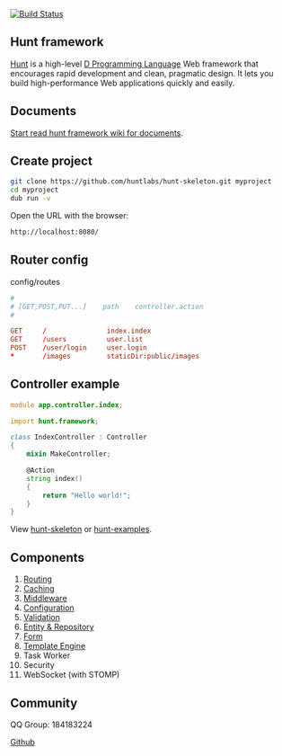 [![Build Status](https://travis-ci.org/huntlabs/hunt-framework.svg?branch=master)](https://travis-ci.org/huntlabs/hunt-framework)

## Hunt framework
[Hunt](http://www.huntframework.com/) is a high-level [D Programming Language](http://dlang.org/) Web framework that encourages rapid development and clean, pragmatic design. It lets you build high-performance Web applications quickly and easily.

## Documents
[Start read hunt framework wiki for documents](https://github.com/huntlabs/hunt-framework/wiki).

## Create project
```bash
git clone https://github.com/huntlabs/hunt-skeleton.git myproject
cd myproject
dub run -v
```

Open the URL with the browser:
```bash
http://localhost:8080/
```

## Router config
config/routes
```conf
#
# [GET,POST,PUT...]    path    controller.action
#

GET     /               index.index
GET     /users          user.list
POST    /user/login     user.login
*       /images         staticDir:public/images

```

## Controller example
```D
module app.controller.index;

import hunt.framework;

class IndexController : Controller
{
    mixin MakeController;

    @Action
    string index()
    {
        return "Hello world!";
    }
}
```

View [hunt-skeleton](https://github.com/huntlabs/hunt-skeleton) or [hunt-examples](https://github.com/huntlabs/hunt-examples).

## Components
1. [Routing](https://github.com/huntlabs/hunt-framework/wiki/Routing)
2. [Caching](https://github.com/huntlabs/hunt-framework/wiki/Cache)
3. [Middleware](https://github.com/huntlabs/hunt-framework/wiki/Middleware)
4. [Configuration](https://github.com/huntlabs/hunt-framework/wiki/Configuration)
5. [Validation](https://github.com/huntlabs/hunt-framework/wiki/Validation)
6. [Entity & Repository](https://github.com/huntlabs/hunt-framework/wiki/Database)
7. [Form](https://github.com/huntlabs/hunt-framework/wiki/Form)
7. [Template Engine](https://github.com/huntlabs/hunt-framework/wiki/View)
8. Task Worker
9. Security
10. WebSocket (with STOMP)

## Community
QQ Group: 184183224 

[Github](https://github.com/huntlabs/hunt-framework/issues)
